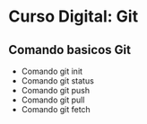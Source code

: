 # Curso Digital: Git

## Comando basicos Git
* Comando git init
* Comando git status
* Comando git push
* Comando git pull
* Comando git fetch
